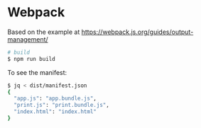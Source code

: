 Webpack
=======

Based on the example at https://webpack.js.org/guides/output-management/

```sh
# build
$ npm run build
```

To see the manifest:

```sh
$ jq < dist/manifest.json
{
  "app.js": "app.bundle.js",
  "print.js": "print.bundle.js",
  "index.html": "index.html"
}
```
